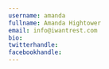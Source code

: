 ```yaml
---
username: amanda
fullname: Amanda Hightower
email: info@iwantrest.com
bio:
twitterhandle:
facebookhandle:
---
```

